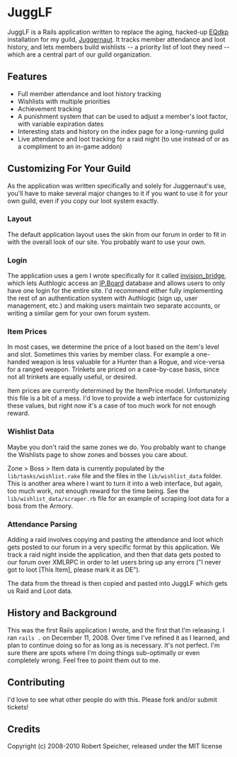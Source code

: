 # JuggLF

JuggLF is a Rails application written to replace the aging, hacked-up [EQdkp](http://eqdkp.com) installation for my guild, [Juggernaut](http://www.juggernautguild.com). It tracks member attendance and loot history, and lets members build wishlists -- a priority list of loot they need -- which are a central part of our guild organization.

## Features

- Full member attendance and loot history tracking
- Wishlists with multiple priorities
- Achievement tracking
- A punishment system that can be used to adjust a member's loot factor, with variable expiration dates
- Interesting stats and history on the index page for a long-running guild
- Live attendance and loot tracking for a raid night (to use instead of or as a compliment to an in-game addon)

## Customizing For Your Guild

As the application was written specifically and solely for Juggernaut's use, you'll have to make several major changes to it if you want to use it for your own guild, even if you copy our loot system exactly.

### Layout

The default application layout uses the skin from our forum in order to fit in with the overall look of our site. You probably want to use your own.

### Login

The application uses a gem I wrote specifically for it called [invision_bridge](http://github.com/tsigo/invision_bridge), which lets Authlogic access an [IP.Board](http://www.invisionpower.com) database and allows users to only have one login for the entire site. I'd recommend either fully implementing the rest of an authentication system with Authlogic (sign up, user management, etc.) and making users maintain two separate accounts, or writing a similar gem for your own forum system.

### Item Prices

In most cases, we determine the price of a loot based on the item's level and slot. Sometimes this varies by member class. For example a one-handed weapon is less valuable for a Hunter than a Rogue, and vice-versa for a ranged weapon. Trinkets are priced on a case-by-case basis, since not all trinkets are equally useful, or desired.

Item prices are currently determined by the ItemPrice model. Unfortunately this file is a bit of a mess. I'd love to provide a web interface for customizing these values, but right now it's a case of too much work for not enough reward.

### Wishlist Data

Maybe you don't raid the same zones we do. You probably want to change the Wishlists page to show zones and bosses you care about.

Zone > Boss > Item data is currently populated by the `lib/tasks/wishlist.rake` file and the files in the `lib/wishlist_data` folder. This is another area where I want to turn it into a web interface, but again, too much work, not enough reward for the time being. See the `lib/wishlist_data/scraper.rb` file for an example of scraping loot data for a boss from the Armory.

### Attendance Parsing

Adding a raid involves copying and pasting the attendance and loot which gets posted to our forum in a very specific format by this application. We track a raid night inside the application, and then that data gets posted to our forum over XMLRPC in order to let users bring up any errors ("I never got to loot [This Item], please mark it as DE").

The data from the thread is then copied and pasted into JuggLF which gets us Raid and Loot data.

## History and Background

This was the first Rails application I wrote, and the first that I'm releasing. I ran `rails .` on December 11, 2008. Over time I've refined it as I learned, and plan to continue doing so for as long as is necessary. It's not perfect. I'm sure there are spots where I'm doing things sub-optimally or even completely wrong. Feel free to point them out to me.

## Contributing

I'd love to see what other people do with this. Please fork and/or submit tickets!

## Credits

Copyright (c) 2008-2010 Robert Speicher, released under the MIT license
